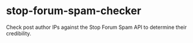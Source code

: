 # stop-forum-spam-checker
Check post author IPs against the Stop Forum Spam API to determine their credibility.
